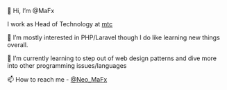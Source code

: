 👋 Hi, I’m @MaFx

I work as Head of Technology at [mtc](https://github.com/mtcmedia)

👀 I’m mostly interested in PHP/Laravel though I do like learning new things overall.

🌱 I’m currently learning to step out of web design patterns and dive more into other programming issues/languages

📫 How to reach me - [@Neo_MaFx](https://twitter.com/Neo_MaFx)
